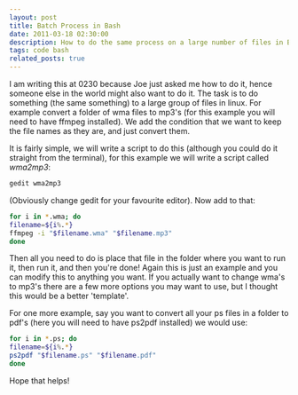 ```yaml
---
layout: post
title: Batch Process in Bash
date: 2011-03-18 02:30:00
description: How to do the same process on a large number of files in Bash
tags: code bash
related_posts: true
---
```


I am writing this at 0230 because Joe just asked me how to do it, hence someone else in the world might also want to do it. The task is to do something (the same something) to a large group of files in linux. For example convert a folder of wma files to mp3's (for this example you will need to have ffmpeg installed). We add the condition that we want to keep the file names as they are, and just convert them.

It is fairly simple, we will write a script to do this (although you could do it straight from the terminal), for this example we will write a script called _wma2mp3_:

```bash
gedit wma2mp3
```

(Obviously change gedit for your favourite editor). Now add to that:

```bash
for i in *.wma; do
filename=${i%.*}
ffmpeg -i "$filename.wma" "$filename.mp3"
done
```

Then all you need to do is place that file in the folder where you want to run it, then run it, and then you're done! Again this is just an example and you can modify this to anything you want. If you actually want to change wma's to mp3's there are a few more options you may want to use, but I thought this would be a better 'template'. 

For one more example, say you want to convert all your ps files in a folder to pdf's (here you will need to have ps2pdf installed) we would use:

```bash
for i in *.ps; do
filename=${i%.*}
ps2pdf "$filename.ps" "$filename.pdf"
done
```

Hope that helps!
